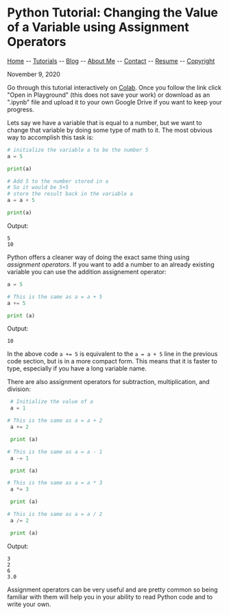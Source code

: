 # Python Tutorial: Changing the Value of a Variable using Assignment Operators

[Home](../../README.md) -- [Tutorials](../../Tutorials/README.md) -- [Blog](../../Blog/README.md) -- [About Me](../../aboutme.md) -- [Contact](../../contactme.md) -- [Resume](../../Resume.pdf) -- [Copyright](../../copyright.md)

November 9, 2020

Go through this tutorial interactively on [Colab](https://colab.research.google.com/drive/1bC4FSL3vaDw7dOX1kM0MRrNYBE0hG7PE?usp=sharing).  Once you follow the link click "Open in Playground" (this does not save your work) or download as an ".ipynb" file and upload it to your own Google Drive if you want to keep your progress.

Lets say we have a variable that is equal to a number, but we want to change that variable by doing some type of math to it. The most obvious way to accomplish this task is:

``` python
# initialize the variable a to be the number 5
a = 5

print(a)

# Add 5 to the number stored in a 
# So it would be 5+5
# store the result back in the variable a
a = a + 5

print(a)
```

Output:
```
5
10
```
Python offers a cleaner way of doing the exact same thing using _assignment operators_.  If you want to add a number to an already existing variable you can use the addition assignement operator:

``` python
a = 5

# This is the same as a = a + 5
a += 5

print (a)
```

Output:
```
10
```

In the above code `a += 5` is equivalent to the `a = a + 5` line in the previous code section, but is in a more compact form.  This means that it is faster to type, especially if you have a long variable name.

There are also assignment operators for subtraction, multiplication, and division:

``` python
 # Initialize the value of a
 a = 1

# This is the same as a = a + 2
 a += 2

 print (a)

# This is the same as a = a - 1
 a -= 1

 print (a)

# This is the same as a = a * 3
 a *= 3

 print (a)

# This is the same as a = a / 2
 a /= 2

 print (a)
```

Output:
```
3
2
6
3.0
```

Assignment operators can be very useful and are pretty common so being familiar with them will help you in your ability to read Python code and to write your own.

